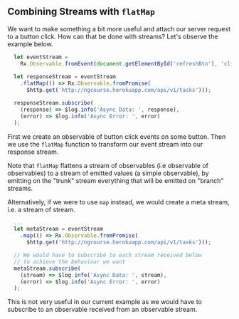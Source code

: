 ## Combining Streams with `flatMap`

We want to make something a bit more useful and attach our server request to a button click. How can that be done with streams? Let's observe the example below.

```javascript
  let eventStream = 
    Rx.Observable.fromEvent(document.getElementById('refreshBtn'), 'click');
    
  let responseStream = eventStream  
    .flatMap(() => Rx.Observable.fromPromise(
      $http.get('http://ngcourse.herokuapp.com/api/v1/tasks')));

  responseStream.subscribe(
    (response) => $log.info('Async Data: ', response),
    (error) => $log.info('Async Error: ', error)
  );
```

First we create an observable of button click events on some button. Then we use the `flatMap` function to transform our event stream into our response stream.

Note that `flatMap` flattens a stream of observables (i.e observable of observables) to a stream of emitted values (a simple observable), by emitting on the "trunk" stream everything that will be emitted on "branch" streams.

Alternatively, if we were to use `map` instead, we would create a meta stream, i.e. a stream of stream.

```javascript
  ...      
  let metaStream = eventStream  
    .map(() => Rx.Observable.fromPromise(
      $http.get('http://ngcourse.herokuapp.com/api/v1/tasks')));

  // We would have to subscribe to each stream received below
  // to achieve the behaviour we want
  metaStream.subscribe(
    (stream) => $log.info('Async Data: ', stream),
    (error) => $log.info('Async Error: ', error)
  );
```

This is not very useful in our current example as we would have to subscribe to an observable received from an observable stream. 
